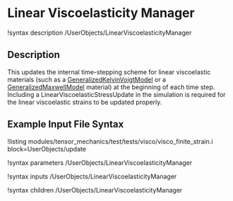 # Linear Viscoelasticity Manager
!syntax description /UserObjects/LinearViscoelasticityManager

## Description
This updates the internal time-stepping scheme for linear viscoelastic materials (such as a [GeneralizedKelvinVoigtModel](/GeneralizedKelvinVoigtModel.md) or a [GeneralizedMaxwellModel](/GeneralizedMaxwellModel.md) material) at the beginning of each time step. Including a LinearViscoelasticStressUpdate in the simulation is required for the linear viscoelastic strains to be updated properly.

## Example Input File Syntax
!listing modules/tensor_mechanics/test/tests/visco/visco_finite_strain.i block=UserObjects/update

!syntax parameters /UserObjects/LinearViscoelasticityManager

!syntax inputs /UserObjects/LinearViscoelasticityManager

!syntax children /UserObjects/LinearViscoelasticityManager
